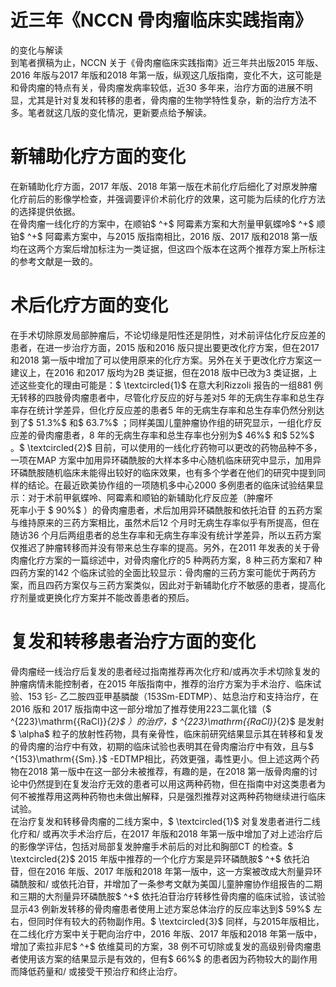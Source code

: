 # 近三年《NCCN 骨肉瘤临床实践指南》  
的变化与解读  
到笔者撰稿为止，NCCN 关于《骨肉瘤临床实践指南》近三年共出版2015 年版、2016 年版与2017 年版和2018 年第一版，纵观这几版指南，变化不大，这可能是和骨肉瘤的特点有关，骨肉瘤发病率较低，近30 多年来，治疗方面的进展不明显，尤其是针对复发和转移的患者，骨肉瘤的生物学特性复杂，新的治疗方法不多。笔者就这几版的变化情况，更新要点给予解读。  
#  新辅助化疗方面的变化  
在新辅助化疗方面，2017 年版、2018 年第一版在术前化疗后细化了对原发肿瘤化疗前后的影像学检查，并强调要评价术前化疗的效果，这可能为后续的化疗方法的选择提供依据。  
在骨肉瘤一线化疗的方案中，在顺铂$ ^+$  阿霉素方案和大剂量甲氨蝶呤$ ^+$ 顺铂$ ^+$  阿霉素方案中，与2015 版指南相比，2016 版、2017 版和2018 第一版均在这两个方案后增加标注为一类证据，但这四个版本在这两个推荐方案上所标注的参考文献是一致的。  
#  术后化疗方面的变化  
在手术切除原发局部肿瘤后，不论切缘是阳性还是阴性，对术前评估化疗反应差的患者，在进一步治疗方面，2015 版和2016 版只提出要更改化疗方案，但在2017 和2018 第一版中增加了可以使用原来的化疗方案。另外在关于更改化疗方案这一建议上，在2016 和2017 版均为2B 类证据，但在2018 版中已改为3 类证据，上述这些变化的理由可能是：$ \textcircled{1}$    在意大利Rizzoli 报告的一组881 例无转移的四肢骨肉瘤患者中，尽管化疗反应的好与差对5 年的无病生存率和总生存率存在统计学差异，但化疗反应差的患者5 年的无病生存率和总生存率仍然分别达到了$ 51.3\%$ 和$ 63.7\%$ ；同样美国儿童肿瘤协作组的研究显示，一组化疗反应差的骨肉瘤患者，8 年的无病生存率和总生存率也分别为$ 46\%$  和$ 52\%$ 。$ \textcircled{2}$    目前，可以使用的一线化疗药物可以更改的药物品种不多，一项在MAP 方案中加用异环磷酰胺的大样本多中心随机临床研究中显示，加用异环磷酰胺随机临床未能得出较好的临床效果，也有多个学者在他们的研究中提到同样的结论。在最近欧美协作组的一项随机多中心2000 多例患者的临床试验结果显示：对于术前甲氨蝶呤、阿霉素和顺铂的新辅助化疗反应差（肿瘤坏  
死率小于 $ 90\%$  ）的骨肉瘤患者，术后加用异环磷酰胺和依托泊苷 的五药方案与维持原来的三药方案相比，虽然术后12 个月时无病生存率似乎有所提高，但在随访36 个月后两组患者的总生存率和无病生存率没有统计学差异，所以五药方案仅推迟了肿瘤转移而并没有带来总生存率的提高。另外，在2011 年发表的关于骨肉瘤化疗方案的一篇综述中，对骨肉瘤化疗的5 种两药方案，8 种三药方案和7 种四药方案的142 个临床试验的全面比较显示：骨肉瘤的三药方案可能优于两药方案，而且四药方案仅与三药方案类似，因此对于新辅助化疗不敏感的患者，提高化疗剂量或更换化疗方案并不能改善患者的预后。  
#  复发和转移患者治疗方面的变化  
骨肉瘤经一线治疗后复发的患者经过指南推荐再次化疗和/或再次手术切除复发的肿瘤病情未能控制者，在2015 年版指南中，推荐的治疗方案为手术治疗、临床试验、153 钐- 乙二胺四亚甲基膦酸（153Sm-EDTMP）、姑息治疗和支持治疗，在2016 版和  2017 版指南中这一部分增加了推荐使用223二氯化镭（$ ^{223}\mathrm{{RaCl}}_{2}$    ）的治疗，$ ^{223}\mathrm{{RaCl}}_{2}$     是发射$ \alpha$  粒子的放射性药物，具有亲骨性，临床前研究结果显示其在转移和复发的骨肉瘤的治疗中有效，初期的临床试验也表明其在骨肉瘤治疗中有效，且与$ ^{153}\mathrm{{Sm}.}$    -EDTMP相比，药效更强，毒性更小。但上述这两个药物在2018 第一版中在这一部分未被推荐，有趣的是，在2018 第一版骨肉瘤的讨论中仍然提到在复发治疗无效的患者可以用这两种药物，但在指南中对这类患者为何不被推荐用这两种药物也未做出解释，只是强烈推荐对这两种药物继续进行临床试验。  
在治疗复发和转移骨肉瘤的二线方案中，$ \textcircled{1}$    对复发患者进行二线化疗和/ 或再次手术治疗后，在2017 年版和2018 年第一版中增加了对上述治疗后的影像学评估，包括对局部复发肿瘤手术前后的对比和胸部CT 的检查。$ \textcircled{2}$    2015 年版中推荐的一个化疗方案是异环磷酰胺$ ^+$  依托泊苷，但在2016 年版、2017 年版和2018 年第一版中，这一方案被改成大剂量异环磷酰胺和/ 或依托泊苷，并增加了一条参考文献为美国儿童肿瘤协作组报告的二期和三期的大剂量异环磷酰胺$ ^+$  依托泊苷治疗转移性骨肉瘤的临床试验，该试验显示43 例新发转移的骨肉瘤患者使用上述方案总体治疗的反应率达到$ 59\%$  左右，但同时伴有较大的药物副作用。$ \textcircled{3}$    同样，与2015年版相比，在二线化疗方案中关于靶向治疗中，2016 年版、2017 年版和2018 年第一版中，增加了索拉非尼$ ^+$  依维莫司的方案，38 例不可切除或复发的高级别骨肉瘤患者使用该方案的结果显示是有效的，但有$ 66\%$  的患者因为药物较大的副作用而降低药量和/ 或接受干预治疗和终止治疗。  
